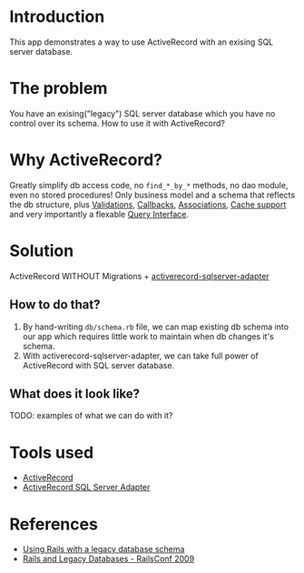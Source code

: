 # Introduction
This app demonstrates a way to use ActiveRecord with an exising SQL server database.

# The problem
You have an exising("legacy") SQL server database which you have no control over its schema. How to use it with ActiveRecord?

# Why ActiveRecord?
Greatly simplify db access code, no `find_*_by_*` methods, no dao
module, even no stored procedures! Only business model and a schema that reflects the
db structure, plus [Validations](http://guides.rubyonrails.org/active_record_validations.html), [Callbacks](http://guides.rubyonrails.org/active_record_callbacks.html), [Associations](http://guides.rubyonrails.org/association_basics.html), [Cache support](http://guides.rubyonrails.org/caching_with_rails.html) and very importantly a flexable [Query Interface](http://guides.rubyonrails.org/active_record_querying.html).

# Solution
ActiveRecord WITHOUT Migrations +
[activerecord-sqlserver-adapter](https://github.com/rails-sqlserver/activerecord-sqlserver-adapter)

## How to do that?
1. By hand-writing `db/schema.rb` file, we can map existing db schema into
our app which requires little work to maintain when db changes it's schema.
2. With activerecord-sqlserver-adapter, we can take full power of
ActiveRecord with SQL server database.

## What does it look like?
TODO: examples of what we can do with it?

# Tools used
- [ActiveRecord](https://github.com/rails/rails/tree/master/activerecord)
- [ActiveRecord SQL Server Adapter](https://github.com/rails-sqlserver/activerecord-sqlserver-adapter)

# References
- [Using Rails with a legacy database schema](https://schneide.wordpress.com/2014/03/10/using-rails-with-a-legacy-database-schema/)
- [Rails and Legacy Databases - RailsConf 2009](http://www.slideshare.net/napcs/rails-and-legacy-databases-railsconf-2009)
